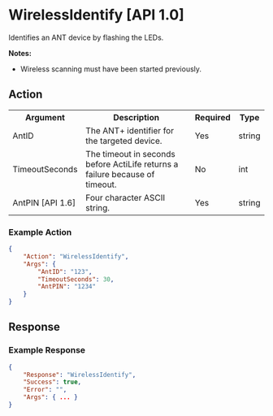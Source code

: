 # WirelessIdentify   [API 1.0]

Identifies an ANT device by flashing the LEDs.

**Notes:**

* Wireless scanning must have been started previously.

## Action

<table>
  <tr>
    <th>Argument</th>
    <th>Description</th>
    <th>Required</th>
    <th>Type</th>
  </tr>
  <tr>
    <td>AntID</td>
    <td>The ANT+ identifier for the targeted device.</td>
    <td>Yes</td>
    <td>string</td>
  </tr>
  <tr>
    <td>TimeoutSeconds</td>
    <td>The timeout in seconds before ActiLife returns a failure because of timeout.</td>
    <td>No</td>
    <td>int</td>
  </tr>
  <tr>
    <td>AntPIN [API 1.6]</td>
    <td>Four character ASCII string.</td>
    <td>Yes</td>
    <td>string</td>
  </tr>
</table>

### Example Action
```JSON
{
    "Action": "WirelessIdentify",
    "Args": {
        "AntID": "123",
        "TimeoutSeconds": 30,
        "AntPIN": "1234"
    }
}
```

## Response

### Example Response
```JSON
{
    "Response": "WirelessIdentify",
    "Success": true,
    "Error": "",
    "Args": { ... }
}
```